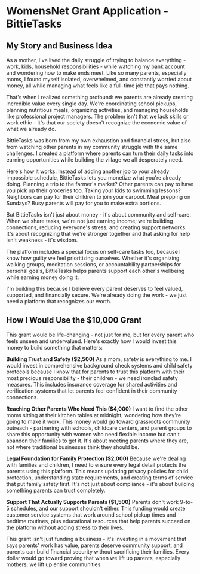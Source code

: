 # WomensNet Grant Application - BittieTasks

## My Story and Business Idea

As a mother, I've lived the daily struggle of trying to balance everything - work, kids, household responsibilities - while watching my bank account and wondering how to make ends meet. Like so many parents, especially moms, I found myself isolated, overwhelmed, and constantly worried about money, all while managing what feels like a full-time job that pays nothing.

That's when I realized something profound: we parents are already creating incredible value every single day. We're coordinating school pickups, planning nutritious meals, organizing activities, and managing households like professional project managers. The problem isn't that we lack skills or work ethic - it's that our society doesn't recognize the economic value of what we already do.

BittieTasks was born from my own exhaustion and financial stress, but also from watching other parents in my community struggle with the same challenges. I created a platform where parents can turn their daily tasks into earning opportunities while building the village we all desperately need.

Here's how it works: Instead of adding another job to your already impossible schedule, BittieTasks lets you monetize what you're already doing. Planning a trip to the farmer's market? Other parents can pay to have you pick up their groceries too. Taking your kids to swimming lessons? Neighbors can pay for their children to join your carpool. Meal prepping on Sundays? Busy parents will pay for you to make extra portions.

But BittieTasks isn't just about money - it's about community and self-care. When we share tasks, we're not just earning income; we're building connections, reducing everyone's stress, and creating support networks. It's about recognizing that we're stronger together and that asking for help isn't weakness - it's wisdom.

The platform includes a special focus on self-care tasks too, because I know how guilty we feel prioritizing ourselves. Whether it's organizing walking groups, meditation sessions, or accountability partnerships for personal goals, BittieTasks helps parents support each other's wellbeing while earning money doing it.

I'm building this because I believe every parent deserves to feel valued, supported, and financially secure. We're already doing the work - we just need a platform that recognizes our worth.

## How I Would Use the $10,000 Grant

This grant would be life-changing - not just for me, but for every parent who feels unseen and undervalued. Here's exactly how I would invest this money to build something that matters:

**Building Trust and Safety ($2,500)**
As a mom, safety is everything to me. I would invest in comprehensive background check systems and child safety protocols because I know that for parents to trust this platform with their most precious responsibility - their children - we need ironclad safety measures. This includes insurance coverage for shared activities and verification systems that let parents feel confident in their community connections.

**Reaching Other Parents Who Need This ($4,000)**
I want to find the other moms sitting at their kitchen tables at midnight, wondering how they're going to make it work. This money would go toward grassroots community outreach - partnering with schools, childcare centers, and parent groups to share this opportunity with women who need flexible income but can't abandon their families to get it. It's about meeting parents where they are, not where traditional businesses think they should be.

**Legal Foundation for Family Protection ($2,000)**
Because we're dealing with families and children, I need to ensure every legal detail protects the parents using this platform. This means updating privacy policies for child protection, understanding state requirements, and creating terms of service that put family safety first. It's not just about compliance - it's about building something parents can trust completely.

**Support That Actually Supports Parents ($1,500)**
Parents don't work 9-to-5 schedules, and our support shouldn't either. This funding would create customer service systems that work around school pickup times and bedtime routines, plus educational resources that help parents succeed on the platform without adding stress to their lives.

This grant isn't just funding a business - it's investing in a movement that says parents' work has value, parents deserve community support, and parents can build financial security without sacrificing their families. Every dollar would go toward proving that when we lift up parents, especially mothers, we lift up entire communities.